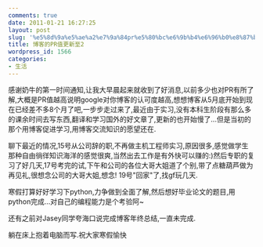 ```yaml
---
comments: true
date: 2011-01-21 16:27:25
layout: post
slug: '%e5%8d%9a%e5%ae%a2%e7%9a%84pr%e5%80%bc%e6%9b%b4%e6%96%b0%e8%87%b32'
title: 博客的PR值更新至2
wordpress_id: 1566
categories:
- 生活
---
```


感谢奶牛的第一时间通知,让我大早晨起来就收到了好消息,以前多少也对PR有所了解,大概是PR值越高说明google对你博客的认可度越高,想想博客从5月底开始到现在已经差不多8个月了吧,一步步走过来了,最近由于实习,没有本科生阶段有那么多的课余时间去写东西,翻译和学习国外的好文章了,更新的也开始慢了...但是当初的那个用博客促进学习,用博客交流知识的愿望还在.

聊下最近的情况,15号从公司辞的职,不再做主机工程师实习,原因很多,感觉做学生那种自由徜徉知识海洋的感觉很爽,当然出去工作是有外快可以赚的:)然后专职的复习了好几天,17号考完的试,下午和公司的各位大哥大姐道了个别,带了点糖葫芦做为再见礼,很想念公司的大哥大姐,想念! 19号"回家"了,找gf玩几天.

寒假打算好好学习下python,力争做到全面了解,然后想好毕业论文的题目,用python完成...对自己的编程能力是个考验阿~

还有之前对Jasey同学夸海口说完成博客年终总结,一直未完成.

躺在床上抱着电脑而写.祝大家寒假愉快

